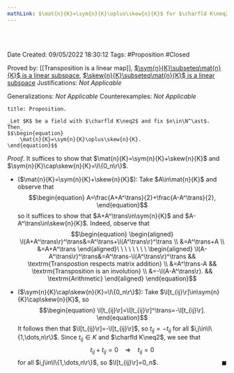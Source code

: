 ```yaml
---
mathLink: $\mat{n}{K}=\sym{n}{K}\oplus\skew{n}{K}$ for $\charfld K\neq2$
---
```


<br />
<br />

Date Created: 09/05/2022 18:30:12
Tags: #Proposition #Closed

Proved by: [[Transposition is a linear map]], [$\sym{n}{K}\subseteq\mat{n}{K}$ is a linear subspace](Symmetric%20matrices%20form%20a%20linear%20subspace%20of%20set%20of%20matrices.md), [$\skew{n}{K}\subseteq\mat{n}{K}$ is a linear subspace](Skew-symmetric%20matrices%20form%20a%20linear%20subspace%20of%20set%20of%20matrices.md)
Justifications: _Not Applicable_

Generalizations: _Not Applicable_
Counterexamples: _Not Applicable_

``` ad-Proposition
title: Proposition.

_Let $K$ be a field with $\charfld K\neq2$ and fix $n\in\N^\ast$. Then_
$$\begin{equation}
    \mat{n}{K}=\sym{n}{K}\oplus\skew{n}{K}.
\end{equation}$$

```

_Proof_. It suffices to show that $\mat{n}{K}=\sym{n}{K}+\skew{n}{K}$ and $\sym{n}{K}\cap\skew{n}{K}=\l\{0_n\r\}$.
* ($\mat{n}{K}=\sym{n}{K}+\skew{n}{K}$): Take $A\in\mat{n}{K}$ and observe that
$$\begin{equation}
    A=\frac{A+A^\trans}{2}+\frac{A-A^\trans}{2},
\end{equation}$$
so it suffices to show that $A+A^\trans\in\sym{n}{K}$ and $A-A^\trans\in\skew{n}{K}$. Indeed, observe that
$$\begin{equation}
    \begin{aligned}
        \l(A+A^\trans\r)^\trans&=A^\trans+\l(A^\trans\r)^\trans \\
        &=A^\trans+A \\
        &=A+A^\trans
    \end{aligned}\ \ \ \ \ \ \ \ 
    \begin{aligned}
        \l(A-A^\trans\r)^\trans&=A^\trans-\l(A^\trans\r)^\trans && \textrm{Transpostion respects matrix addition} \\
        &=A^\trans-A && \textrm{Transposition is an involution} \\
        &=-\l(A-A^\trans\r). && \textrm{Arithmetic}
    \end{aligned}
\end{equation}$$

* ($\sym{n}{K}\cap\skew{n}{K}=\l\{0_n\r\}$): Take $\l[t_{ij}\r]\in\sym{n}{K}\cap\skew{n}{K}$, so
$$\begin{equation}
    \l[t_{ij}\r]=\l[t_{ij}\r]^\trans=-\l[t_{ij}\r].
\end{equation}$$
It follows then that $\l[t_{ij}\r]=-\l[t_{ij}\r]$, so $t_{ij}=-t_{ij}$ for all $i,j\in\l\{1,\dots,n\r\}$. Since $t_{ij}\in K$ and $\charfld K\neq2$, we see that
$$\begin{equation}
    t_{ij}+t_{ij}=0\ \ \ \ \Rightarrow\ \ \ \ t_{ij}=0
\end{equation}$$
for all $i,j\in\l\{1,\dots,n\r\}$, so $\l[t_{ij}\r]=0_n$.<span style="float:right;">$\blacksquare$</span>
